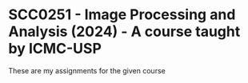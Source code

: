 # SCC0251 - Image Processing and Analysis (2024) - A course taught by ICMC-USP
These are my assignments for the given course
